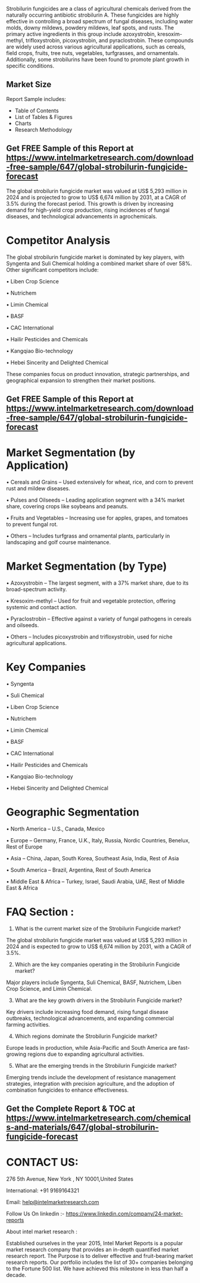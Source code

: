 Strobilurin fungicides are a class of agricultural chemicals derived from the naturally occurring antibiotic strobilurin A. These fungicides are highly effective in controlling a broad spectrum of fungal diseases, including water molds, downy mildews, powdery mildews, leaf spots, and rusts. The primary active ingredients in this group include azoxystrobin, kresoxim-methyl, trifloxystrobin, picoxystrobin, and pyraclostrobin. These compounds are widely used across various agricultural applications, such as cereals, field crops, fruits, tree nuts, vegetables, turfgrasses, and ornamentals. Additionally, some strobilurins have been found to promote plant growth in specific conditions.

Market Size
-
Report Sample includes:
- Table of Contents
- List of Tables & Figures
- Charts
- Research Methodology

Get FREE Sample of this Report at https://www.intelmarketresearch.com/download-free-sample/647/global-strobilurin-fungicide-forecast
-
The global strobilurin fungicide market was valued at US$ 5,293 million in 2024 and is projected to grow to US$ 6,674 million by 2031, at a CAGR of 3.5% during the forecast period. This growth is driven by increasing demand for high-yield crop production, rising incidences of fungal diseases, and technological advancements in agrochemicals.

 

Competitor Analysis
=
The global strobilurin fungicide market is dominated by key players, with Syngenta and Suli Chemical holding a combined market share of over 58%. Other significant competitors include:

•	Liben Crop Science

•	Nutrichem

•	Limin Chemical

•	BASF


•	CAC International

•	Hailir Pesticides and Chemicals

•	Kangqiao Bio-technology

•	Hebei Sincerity and Delighted Chemical

These companies focus on product innovation, strategic partnerships, and geographical expansion to strengthen their market positions.

Get FREE Sample of this Report at https://www.intelmarketresearch.com/download-free-sample/647/global-strobilurin-fungicide-forecast
-

Market Segmentation (by Application)
=
•	Cereals and Grains – Used extensively for wheat, rice, and corn to prevent rust and mildew diseases.

•	Pulses and Oilseeds – Leading application segment with a 34% market share, covering crops like soybeans and peanuts.

•	Fruits and Vegetables – Increasing use for apples, grapes, and tomatoes to prevent fungal rot.

•	Others – Includes turfgrass and ornamental plants, particularly in landscaping and golf course maintenance.


Market Segmentation (by Type)
=

•	Azoxystrobin – The largest segment, with a 37% market share, due to its broad-spectrum activity.

•	Kresoxim-methyl – Used for fruit and vegetable protection, offering systemic and contact action.

•	Pyraclostrobin – Effective against a variety of fungal pathogens in cereals and oilseeds.

•	Others – Includes picoxystrobin and trifloxystrobin, used for niche agricultural applications.


Key Companies
=
•	Syngenta

•	Suli Chemical

•	Liben Crop Science


•	Nutrichem

•	Limin Chemical


•	BASF

•	CAC International

•	Hailir Pesticides and Chemicals

•	Kangqiao Bio-technology

•	Hebei Sincerity and Delighted Chemical

Geographic Segmentation
=
•	North America – U.S., Canada, Mexico

•	Europe – Germany, France, U.K., Italy, Russia, Nordic Countries, Benelux, Rest of Europe

•	Asia – China, Japan, South Korea, Southeast Asia, India, Rest of Asia

•	South America – Brazil, Argentina, Rest of South America

•	Middle East & Africa – Turkey, Israel, Saudi Arabia, UAE, Rest of Middle East & Africa

FAQ Section : 
=
1. What is the current market size of the Strobilurin Fungicide market?

The global strobilurin fungicide market was valued at US$ 5,293 million in 2024 and is expected to grow to US$ 6,674 million by 2031, with a CAGR of 3.5%.

2. Which are the key companies operating in the Strobilurin Fungicide market?

Major players include Syngenta, Suli Chemical, BASF, Nutrichem, Liben Crop Science, and Limin Chemical.

3. What are the key growth drivers in the Strobilurin Fungicide market?

Key drivers include increasing food demand, rising fungal disease outbreaks, technological advancements, and expanding commercial farming activities.

4. Which regions dominate the Strobilurin Fungicide market?

Europe leads in production, while Asia-Pacific and South America are fast-growing regions due to expanding agricultural activities.

5. What are the emerging trends in the Strobilurin Fungicide market?

Emerging trends include the development of resistance management strategies, integration with precision agriculture, and the adoption of combination fungicides to enhance effectiveness.


Get the Complete Report & TOC at https://www.intelmarketresearch.com/chemicals-and-materials/647/global-strobilurin-fungicide-forecast
-
CONTACT US:
=
276 5th Avenue, New York , NY 10001,United States

International: +91 9169164321

Email: help@intelmarketresearch.com

Follow Us On linkedin :- https://www.linkedin.com/company/24-market-reports

About intel market research :

Established ourselves in the year 2015, Intel Market Reports is a popular market research company that provides an in-depth quantified market research report. The Purpose is to deliver effective and fruit-bearing market research reports. Our portfolio includes the list of 30+ companies belonging to the Fortune 500 list. We have achieved this milestone in less than half a decade.
